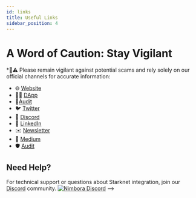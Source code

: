 ```yaml
---
id: links
title: Useful Links
sidebar_position: 4
---
```


# A Word of Caution: Stay Vigilant

*🐧⚠️ Please remain vigilant against potential scams and rely solely on our official channels for accurate information:

- 🌐 [Website](https://www.nimbora.io/)
- 👨‍💻 [DApp](https://app.nimbora.io/)
- 🔐[Audit](https://github.com/0xSpaceShard/nimbora_audit_report_yield_dex/blob/main/Nimbora_Audit_Report_Yield_Dex.pdf)
- 🐦 [Twitter](https://twitter.com/Nimbora_)
- 👋 [Discord](http://discord.gg/nimbora)
- 💼 [LinkedIn](https://www.linkedin.com/company/nimbora/)
- ✉️ [Newsletter](https://bit.ly/nimboranewsletter)
- 📖 [Medium](https://medium.com/@Nimbora)
- 🛡 [Audit](https://github.com/Cairo-Security-Clan/Audit-Portfolio/blob/main/Nimbora%20Audit%20Report.pdf)

## **Need Help?**

For technical support or questions about Starknet integration, join our [Discord](https://discord.gg/nimbora) community.
[![Nimbora Discord](https://i.ibb.co/23npZRk/Nimbora-Discord.png)](https://discord.gg/nimbora) -->
